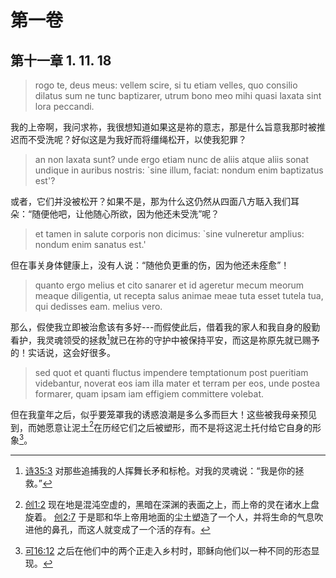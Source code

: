# 第一卷
## 第十一章 1. 11. 18

> rogo te, deus meus: vellem scire, si tu etiam velles, quo consilio dilatus sum ne tunc baptizarer, utrum bono meo mihi quasi laxata sint lora peccandi.

我的上帝啊，我问求祢，我很想知道如果这是祢的意志，那是什么旨意我那时被推迟而不受洗呢？好似这是为我好而将缰绳松开，以使我犯罪？

> an non laxata sunt? unde ergo etiam nunc de aliis atque aliis sonat undique in auribus nostris: `sine illum, faciat: nondum enim baptizatus est'?

或者，它们并没被松开？如果不是，那为什么这仍然从四面八方聒入我们耳朵：“随便他吧，让他随心所欲，因为他还未受洗”呢？

> et tamen in salute corporis non dicimus: `sine vulneretur amplius: nondum enim sanatus est.'

但在事关身体健康上，没有人说：“随他负更重的伤，因为他还未痊愈”！

> quanto ergo melius et cito sanarer et id ageretur mecum meorum meaque diligentia, ut recepta salus animae meae tuta esset tutela tua, qui dedisses eam. melius vero.

那么，假使我立即被治愈该有多好---而假使此后，借着我的家人和我自身的殷勤看护，我灵魂领受的拯救[^1]就已在祢的守护中被保持平安，而这是祢原先就已赐予的！实话说，这会好很多。

[^1]: [诗35:3](https://biblehub.com/psalms/35-3.htm) 对那些追捕我的人挥舞长矛和标枪。对我的灵魂说：“我是你的拯救。”

> sed quot et quanti fluctus impendere temptationum post pueritiam videbantur, noverat eos iam illa mater et terram per eos, unde postea formarer, quam ipsam iam effigiem committere volebat.

但在我童年之后，似乎要笼罩我的诱惑浪潮是多么多而巨大！这些被我母亲预见到，而她愿意让泥土[^2]在历经它们之后被塑形，而不是将这泥土托付给它自身的形象[^3]。

[^2]: [创1:2](https://biblehub.com/genesis/1-2.htm) 现在地是混沌空虚的，黑暗在深渊的表面之上，而上帝的灵在诸水上盘旋着。 [创2:7](https://biblehub.com/genesis/2-7.htm) 于是耶和华上帝用地面的尘土塑造了一个人，并将生命的气息吹进他的鼻孔，而这人就变成了一个活的存有。
[^3]: [可16:12](https://biblehub.com/mark/16-12.htm) 之后在他们中的两个正走入乡村时，耶稣向他们以一种不同的形态显现。